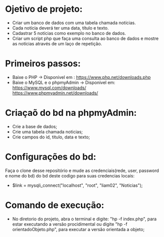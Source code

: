 # Ojetivo de projeto:
- Criar um banco de dados com uma tabela chamada notícias.
- Cada notícia deverá ter uma data, título e texto.
- Cadastrar 5 notícias como exemplo no banco de dados. 
- Criar um script php que faça uma consulta ao banco de dados e mostre as notícias através de um laço de repetição. 

# Primeiros passos:

 - Baixe o PHP -> Disponivel em : https://www.php.net/downloads.php
 - Baixe o MySQL e o phpmyAdmin -> Disponivel em:  https://www.mysql.com/downloads/
                                                   https://www.phpmyadmin.net/downloads/
                                                   
                                                   
 
 # Criaçaõ do bd na phpmyAdmin:
 - Crie a base de dados;
 - Crie uma tabela chamada noticias;
 - Crie campos do id, titulo, data e texto;
 
 
# Configurações do bd:

Faça o clone desse repositório e mude as  credenciais(rede, user, password e nome do bd) do bd deste codigo para suas credencias locais:

- $link = mysqli_connect("localhost", "root", "liam02", "Noticias");

# Comando de execução: 

- No diretorio do projeto, abra o terminal e digite: "hp -f index.php", para estar executando a versão procidimental ou digite "hp -f orientadoObjeto.php",
para executar a versão orientada a objeto; 


                                                   
                                 
